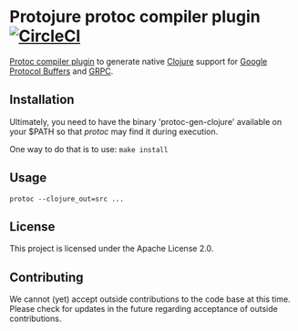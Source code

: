 # Protojure protoc compiler plugin [![CircleCI](https://circleci.com/gh/protojure/protoc-plugin/tree/master.svg?style=svg)](https://circleci.com/gh/protojure/protoc-plugin/tree/master)

[Protoc compiler plugin](https://developers.google.com/protocol-buffers/docs/reference/other) to generate native [Clojure](https://clojure.org/) support for [Google Protocol Buffers](https://developers.google.com/protocol-buffers/) and [GRPC](https://grpc.io/).

## Installation

Ultimately, you need to have the binary 'protoc-gen-clojure' available on your $PATH so that _protoc_ may find it during execution.

One way to do that is to use:
```make install```

## Usage

```protoc --clojure_out=src ...```

## License

This project is licensed under the Apache License 2.0.

## Contributing

We cannot (yet) accept outside contributions to the code base at this time.  Please check for updates in the future regarding acceptance of outside contributions.
